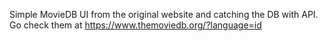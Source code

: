 Simple MovieDB UI from the original website and catching the DB with API. Go check them at https://www.themoviedb.org/?language=id 
